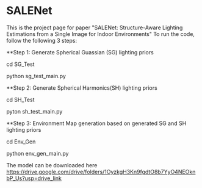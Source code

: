 # SALENet
This is the project page for paper "SALENet: Structure-Aware Lighting Estimations from a Single Image for Indoor Environments"
To run the code, follow the following 3 steps:

**Step 1: Generate Spherical Guassian (SG) lighting priors

cd SG_Test

python sg_test_main.py

**Step 2: Generate Spherical Harmonics(SH) lighting priors

cd SH_Test

pyton sh_test_main.py

**Step 3: Environment Map generation based on generated SG and SH lighting priors

cd Env_Gen

python env_gen_main.py

The model can be downloaded here https://drive.google.com/drive/folders/1OyzkgH3Kn9fgdtO8b7YyO4NEOknbP_Us?usp=drive_link

